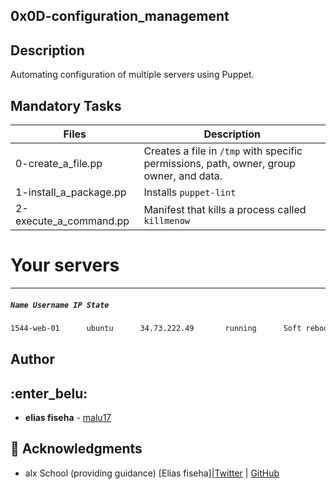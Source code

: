 ## 0x0D-configuration_management

## Description

Automating configuration of multiple servers using Puppet.

## Mandatory Tasks

| Files | Description |
| ----- | ----------- |
| 0-create_a_file.pp | Creates a file in `/tmp` with specific permissions, path, owner, group owner, and data. |
| 1-install_a_package.pp | Installs `puppet-lint` |
| 2-execute_a_command.pp | Manifest that kills a process called `killmenow` |

# Your servers
---
##### `Name Username IP State`

```sh
1544-web-01	     ubuntu	     34.73.222.49	    running	     Soft reboot	    Hard reboot	     Ask a new server
```

 ## Author
## :enter_belu: 
* **elias fiseha** - [malu17](https://github.com/malu17)

## :mega: Acknowledgments

* alx School (providing guidance)
[Elias fiseha]|[Twitter](https://twitter.com/eliasfiseha1) | [GitHub](https://github.com/malu17)
